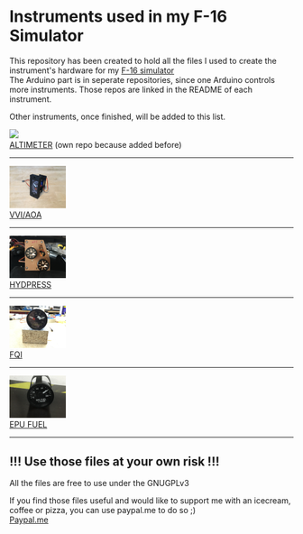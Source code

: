 # Instruments used in my F-16 Simulator

This repository has been created to hold all the files I used to create the instrument's hardware for my [F-16 simulator](http://f16simulator.net)  
The Arduino part is in seperate repositories, since one Arduino controls more instruments. Those repos are linked in the README of each instrument.

Other instruments, once finished, will be added to this list.

[<img src="https://github.com/mihi4/F-16Altimeter/raw/main/pics/altimeter.jpg" width=100 />](https://github.com/mihi4/F-16Altimeter)  
[ALTIMETER](https://github.com/mihi4/F-16Altimeter)
(own repo because added before)

***

[<img src="pics/vvi.png" width=100 />](vvi_aoa)  
[VVI/AOA](vvi_aoa)

***
[<img src="pics/hydpress.png" width=100 />](hydpress)  
[HYDPRESS](hydpress)

***

[<img src="pics/fqi.png" width=100 />](fuelgauge)  
[FQI](fuelgauge)

***

[<img src="pics/epufuel.png" width=100 />](fuelgauge)  
[EPU FUEL](epuFuel)

***

## !!! Use those files at your own risk !!!

All the files are free to use under the GNUGPLv3

If you find those files useful and would like to support me with an icecream, coffee or pizza, you can use paypal.me to do so ;)  
[Paypal.me](https://paypal.me/MichiHirczy)

